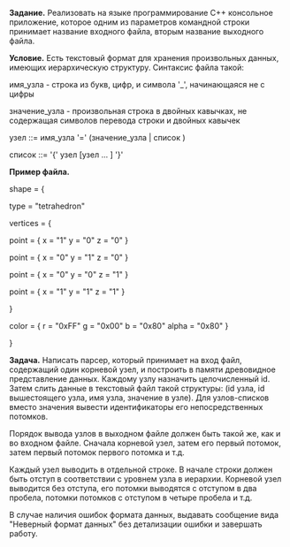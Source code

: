 ﻿**Задание.** Реализовать на языке программирование C++ консольное приложение, которое одним из параметров командной строки принимает название входного файла, вторым название выходного файла.

**Условие.** Есть текстовый формат для хранения произвольных данных, имеющих иерархическую структуру. Синтаксис файла такой: 

имя\_узла - строка из букв, цифр, и символа '\_', начинающаяся не с цифры 

значение\_узла - произвольная строка в двойных кавычках, не содержащая символов перевода строки и двойных кавычек 

узел ::= имя\_узла '=' (значение\_узла | список ) 

список ::= '{' узел [узел ... ] '}' 



**Пример файла.**

shape = { 

type = "tetrahedron" 

vertices = { 

point = { x = "1" y = "0" z = "0" } 

point = { x = "0" y = "1" z = "0" } 

point = { x = "0" y = "0" z = "1" } 

point = { x = "1" y = "1" z = "1" } 

} 

color = { r = "0xFF" g = "0x00" b = "0x80" alpha = "0x80" } 

} 



**Задача.** Написать парсер, который принимает на вход файл, содержащий один корневой узел, и построить в памяти древовидное представление данных. Каждому узлу назначить целочисленный id. Затем слить данные в текстовый файл такой структуры: (id узла, id вышестоящего узла, имя узла, значение в узле). Для узлов-списков вместо значения вывести идентификаторы его непосредственных потомков.

Порядок вывода узлов в выходном файле должен быть такой же, как и во входном файле. Сначала корневой узел, затем его первый потомок, затем первый потомок первого потомка и т.д.

Каждый узел выводить в отдельной строке. В начале строки должен быть отступ в соответствии с уровнем узла в иерархии. Корневой узел выводится без отступа, его потомки выводятся с отступом в два пробела, потомки потомков с отступом в четыре пробела и т.д.

В случае наличия ошибок формата данных, выдавать сообщение вида "Неверный формат данных" без детализации ошибки и завершать работу.


